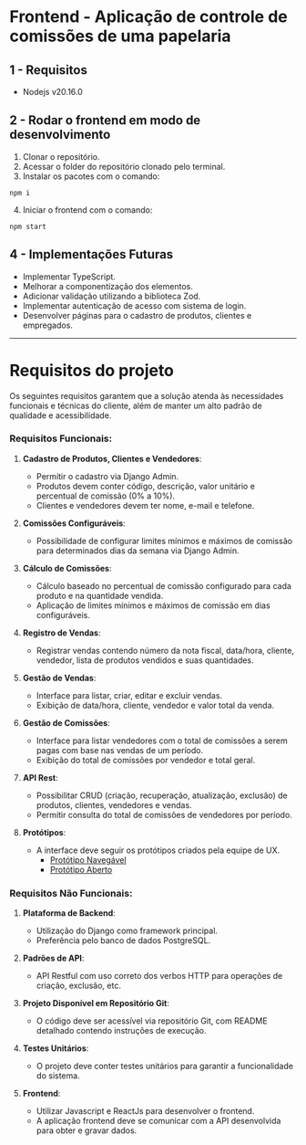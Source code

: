# Frontend - Aplicação de controle de comissões de uma papelaria

## 1 - Requisitos
- Nodejs v20.16.0

## 2 - Rodar o frontend em modo de desenvolvimento

1. Clonar o repositório.
2. Acessar o folder do repositório clonado pelo terminal.
3. Instalar os pacotes com o comando:

```
npm i
```

4. Iniciar o frontend com o comando:

```
npm start
```

## 4 - Implementações Futuras

- Implementar TypeScript.
- Melhorar a componentização dos elementos.
- Adicionar validação utilizando a biblioteca Zod.
- Implementar autenticação de acesso com sistema de login.
- Desenvolver páginas para o cadastro de produtos, clientes e empregados.

---

# Requisitos do projeto

Os seguintes requisitos garantem que a solução atenda às necessidades funcionais e técnicas do cliente, além de manter um alto padrão de qualidade e acessibilidade.

### **Requisitos Funcionais**:
1. **Cadastro de Produtos, Clientes e Vendedores**:
   - Permitir o cadastro via Django Admin.
   - Produtos devem conter código, descrição, valor unitário e percentual de comissão (0% a 10%).
   - Clientes e vendedores devem ter nome, e-mail e telefone.

2. **Comissões Configuráveis**:
   - Possibilidade de configurar limites mínimos e máximos de comissão para determinados dias da semana via Django Admin.

3. **Cálculo de Comissões**:
   - Cálculo baseado no percentual de comissão configurado para cada produto e na quantidade vendida.
   - Aplicação de limites mínimos e máximos de comissão em dias configuráveis.

4. **Registro de Vendas**:
   - Registrar vendas contendo número da nota fiscal, data/hora, cliente, vendedor, lista de produtos vendidos e suas quantidades.

5. **Gestão de Vendas**:
   - Interface para listar, criar, editar e excluir vendas.
   - Exibição de data/hora, cliente, vendedor e valor total da venda.

6. **Gestão de Comissões**:
   - Interface para listar vendedores com o total de comissões a serem pagas com base nas vendas de um período.
   - Exibição do total de comissões por vendedor e total geral.

7. **API Rest**:
   - Possibilitar CRUD (criação, recuperação, atualização, exclusão) de produtos, clientes, vendedores e vendas.
   - Permitir consulta do total de comissões de vendedores por período.

8. **Protótipos**:
   - A interface deve seguir os protótipos criados pela equipe de UX.
     - [Protótipo Navegável](https://www.figma.com/proto/LrQFIRtrRJq1GVzofm07qU/Teste-Python-DEV?page-id=69%3A5896&node-id=830%3A2&viewport=1335%2C779%2C0.5&scaling=min-zoom&starting-point-node-id=830%3A124)
     - [Protótipo Aberto](https://www.figma.com/file/LrQFIRtrRJq1GVzofm07qU/Teste-Python-DEV?node-id=69%3A5896)

### **Requisitos Não Funcionais**:
1. **Plataforma de Backend**:
   - Utilização do Django como framework principal.
   - Preferência pelo banco de dados PostgreSQL.

2. **Padrões de API**:
   - API Restful com uso correto dos verbos HTTP para operações de criação, exclusão, etc.

3. **Projeto Disponível em Repositório Git**:
   - O código deve ser acessível via repositório Git, com README detalhado contendo instruções de execução.

4. **Testes Unitários**:
   - O projeto deve conter testes unitários para garantir a funcionalidade do sistema.

5. **Frontend**:
   - Utilizar Javascript e ReactJs para desenvolver o frontend.
   - A aplicação frontend deve se comunicar com a API desenvolvida para obter e gravar dados.
